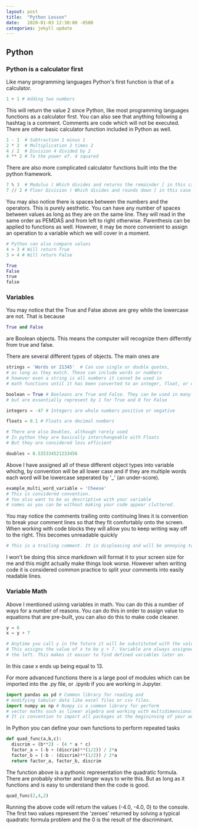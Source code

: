 ```yaml
---
layout: post
title:  "Python Lesson"
date:   2020-01-03 12:30:00 -0500
categories: jekyll update
---
```



## Python 
### Python is a calculator first

Like many programming languages Python's first function is that of a calculator. 

```python
1 + 1 # Adding two numbers
```

This will return the value 2 since Python, like most programming languages functions as a calculator first. You can also see that anything following a hashtag is a comment. Comments are code which will not be executed. There are other basic calculator function included in Python as well.


```python
1 - 1  # Subtraction 1 minus 1
2 * 2  # Multiplication 2 times 2
4 / 2  # Division 4 divided by 2
4 ** 2 # To the power of. 4 squared
```

There are also more complicated calculator functions built into the the python framework.

```python
7 % 3  # Modulus ( Which divides and returns the remainder [ in this case 1 ] ) 
7 // 2 # Floor Division ( Which divides and rounds down [ in this case 3 ] )
```

You may also notice there is spaces between the numbers and the operators. This is purely aesthetic. You can have any number of spaces between values as long as they are on the same line. They will read in the same order as PEMDAS and from left to right otherwise. Parenthesis can be applied to functions as well. However, it may be more convenient to assign an operation to a variable which we will cover in a moment.


```python
# Python can also compare values
4 > 3 # Will return True
3 > 4 # Will return False

True
False
true
false
```


### Variables

You may notice that the True and False above are grey while the lowercase are not. That is because 

```python
True and False
```
are Boolean objects. This means the computer will recognize them differntly from true and false. 

There are several different types of objects. The main ones are 

```python
strings = 'Words or 21345'  # Can use single or double quotes, 
# as long as they match. These can include words or numbers
# however even a string is all numbers it cannot be used in 
# math functions until it has been converted to an integer, float, or double

boolean = True # Booleans are True and False. They can be used in many ways
# but are essentially represent by 1 for True and 0 for False 

integers = -47 # Integers are whole numbers positive or negative

floats = 0.1 # Floats are decimal numbers 

# There are also Doubles, although rarely used
# In python they are basically interchangeable with Floats
# But they are considered less efficient

doubles = 0.535334521233456 
```

Above I have assigned all of these different object types into variable whichg, by convention will be all lower case and if they are multiple words each word will be lowercase seperated by '_' (an under-score). 

```python
example_multi_word_variable = 'Cheese'
# This is considered convention. 
# You also want to be as descriptive with your variable 
# names as you can be without making your code appear cluttered.
```


You may notice the comments trailing onto continuing lines it is convention to break your comment lines so that they fit comfortably onto the screen. When working with code blocks they will allow you to keep writing way off to the right. This becomes unreadable quickly

```python
# This is a trailing comment. It is displeasing and will be annoying to read. It will take you away from everything associated with it and is ultimately going to make it more difficult to see what the comment relates to. A little bit of scrolling is okay since not all screens are the same size. But something like this is obviously ridiculous. Inside of code blocks this will be worse since. the code will move away as you try to read the comment.
```

I won't be doing this since markdown will format it to your screen size for me and this might actually make things look worse. However when writing code it is considered common practice to split your comments into easily readable lines.


### Variable Math

Above I mentioned usinng variables in math. You can do this a number of ways for a number of reasons. You can do this in order to assign value to equations that are pre-built, you can also do this to make code cleaner.


```python
y = 6
x = y + 7

# Anytime you call y in the future it will be substituted with the value 6
# This assigns the value of x to be y + 7. Variable are always assigned on
# the left. This makes it easier to find defined variables later on. 
```

In this case x ends up being equal to 13. 

For more advanced functions there is a large pool of modules which can be imported into the .py file, or .ipynb if you are working in Jupyter. 

```python
import pandas as pd # Common library for reading and 
# modifying tabular data like excel files or csv files. 
import numpy as np # Numpy is a common library for perform
# vector maths such as linear algebra and working with multidimensional arrays.
# It is convention to import all packages at the begininning of your work.
```

In Python you can define your own functions to perform repeated tasks

```python
def quad_func(a,b,c):
  discrim = (b**2) - (4 * a * c)
  factor_a = (-b + (discrim)**(1/2)) / 2*a
  factor_b = (-b - (discrim)**(1/2)) / 2*a
  return factor_a, factor_b, discrim
```

The function above is a pythonic representation the quadratic formula. There are probably shorter and longer ways to write this. But as long as it functions and is easy to understand then the code is good. 

```python
quad_func(2,4,2)
```

Running the above code will return the values (-4.0, -4.0, 0) to the console. The first two values represent the 'zeroes' returned by solving a typical quadratic formula problem and the 0 is the result of the discriminant.
